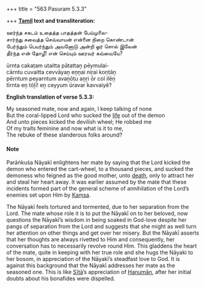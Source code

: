 +++
title = "563 Pasuram 5.3.3"

+++
**[Tamil](/definition/tamil#history "show Tamil definitions") text and transliteration:**

ஊர்ந்த சகடம் உதைத்த பாதத்தன் பேய்முலை-  
சார்ந்து சுவைத்த செவ்வாயன் என்னை நிறை கொண்டான்  
பேர்ந்தும் பெயர்ந்தும் அவனோடு அன்றி ஓர் சொல் இலேன்  
தீர்ந்த என் தோழீ! என் செய்யும் ஊரவர் கவ்வையே?

ūrnta cakaṭam utaitta pātattaṉ pēymulai-  
cārntu cuvaitta cevvāyaṉ eṉṉai niṟai koṇṭāṉ  
pērntum peyarntum avaṉōṭu aṉṟi ōr col ilēṉ  
tīrnta eṉ tōḻī! eṉ ceyyum ūravar kavvaiyē?

**English translation of verse 5.3.3:**

My seasoned mate, now and again, I keep talking of none  
But the coral-lipped Lord who sucked the [life](/definition/life#history "show life definitions") out of the demon  
And unto pieces kicked the devilish wheel; He robbed me  
Of my traits feminine and now what is it to me,  
The rebuke of these slanderous folks around?

#### Note

Parāṅkuśa Nāyakī enlightens her mate by saying that the Lord kicked the demon who entered the cart-wheel, to a thousand pieces, and sucked the demoness who feigned as the good mother, unto [death](/definition/death#history "show death definitions"), only to attract her and steal her heart away. It was earlier assumed by the mate that these incidents formed part of the general scheme of annihilation of the Lord’s enemies set upon Him by [Kaṃsa](/definition/kamsa#vaishnavism "show Kaṃsa definitions").

The Nāyakī feels tortured and tormented, due to her separation from the Lord. The mate whose role it is to put the Nāyakī on to her beloved, now questions the Nāyakī’s wisdom in being soaked in God-love despite her pangs of separation from the Lord and suggests that she might as well turn her attention on other things and get over her misery. But the Nāyakī asserts that her thoughts are always rivetted to Him and consequently, her conversation has to necessarily revolve round Him. This gladdens the heart of the mate, quite in keeping with her true role and she hugs the Nāyaki to her bosom, in appreciation of the Nāyakī’s steadfast love to God. It is against this background that the Nāyakī addresses her mate as the seasoned one. This is like [Sītā](/definition/sita#vaishnavism "show Sītā definitions")’s appreciation of [Hanumān](/definition/hanuman#vaishnavism "show Hanumān definitions"), after her initial doubts about his bonafides were dispelled.


